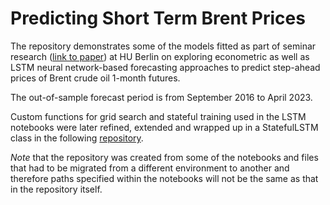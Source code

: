 # Predicting Short Term Brent Prices
The repository demonstrates some of the models fitted as part of seminar research \([link to paper](https://box.hu-berlin.de/f/fc5a3aa9cd664d7fa2d3/)\) at HU Berlin on exploring econometric as well as LSTM neural network-based forecasting approaches to predict step-ahead prices of Brent crude oil 1-month futures. 

The out-of-sample forecast period is from September 2016 to April 2023. 

Custom functions for grid search and stateful training used in the LSTM notebooks were later refined, extended and wrapped up in a StatefulLSTM class in the following [repository](https://github.com/anasashb/stateful_lstm_wrapper_for_keras).

*Note* that the repository was created from some of the notebooks and files that had to be migrated from a different environment to another and therefore paths specified within the notebooks will not be the same as that in the repository itself.

